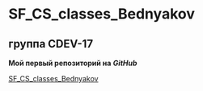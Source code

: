 # SF_CS_classes_Bednyakov
## группа CDEV-17
**Мой первый репозиторий на** ***GitHub***

[SF_CS_classes_Bednyakov](https://github.com/Truemorrel/SF_CS_classes_Bednyakov.git)
